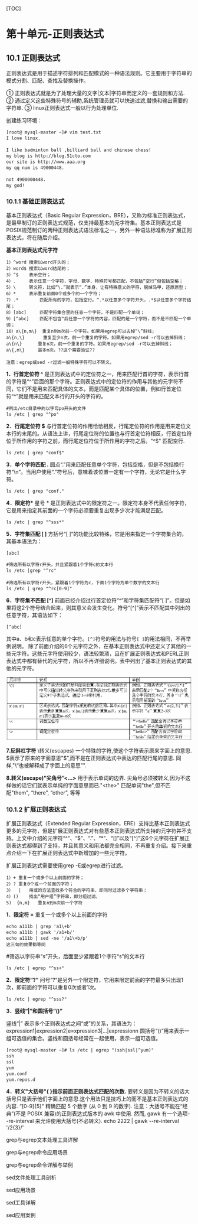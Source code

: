 [TOC]







# 第十单元-正则表达式



## 10.1 正则表达式  

正则表达式是用于描述字符排列和匹配模式的一种语法规则。它主要用于字符串的模式分割、匹配、查找及替换操作。

① 正则表达式就是为了处理大量的文字|文本|字符串而定义的一套规则和方法.
② 通过定义这些特殊符号的辅助,系统管理员就可以快速过滤,替换和输出需要的字符串.
③ linux正则表达式一般以行为处理单位.



创建练习环境：

```shell
[root@ mysql-master ~]# vim test.txt
I love linux.

I like badminton ball ,billiard ball and chinese chess!
my blog is http://blog.51cto.com
our site is http://www.aaa.org
my qq num is 49000448.

not 4900000448.
my god!
```



### 10.1.1 基础正则表达式

基本正则表达式（Basic Regular Expression，BRE），又称为标准正则表达式，是最早制订的正则表达式规范，仅支持最基本的元字符集。基本正则表达式是POSIX规范制订的两种正则表达式语法标准之一，另外一种语法标准称为扩展正则表达式，将在随后介绍。



**基本正则表达式元字符**

```shell
1）^word	搜索以word开头的；
2）word$	搜索以word结尾的；
3）^$	表示空行；
4）.		表示任意一个字符，字母、数字、特殊符号都匹配，不包括“空行”但包括空格；
5）\		转义符，比如“\.”就表示“.”本身，让有特殊意义的字符，脱掉马甲，还原原型；
6）*		表示重复前面0个或多个的一个字符；
7）.*		匹配所有的字符，包括空行。^.*以任意多个字符开头，.*$以任意多个字符结尾；
8）[abc]		匹配字符集合里的任意一个字符，不是匹配一个单词；
9）[^abc]	匹配不包含^后任意一个字符的内容，匹配的是一个字符，而不是不匹配一个单词；
10）a\{n,m\}  重复n到m次前一个字符。如果用egrep可以去掉“\”斜线;
a\{n,\}    	  重复至少n次，前一个重复的字符。如果用egrep/sed -r可以去掉斜线；
a\{n\}    	重复n次，前一个重复的字符。如果用egrep/sed -r可以去掉斜线；
a\{,m\}   	最多m次。??这个需要验证??

注意：egrep或sed -r过滤一般特殊字符可以不转义。
```



**1．行首定位符 ^**
是正则表达式中的定位符之一，用来匹配行首的字符，表示行首的字符是“^”后面的那个字符。正则表达式中的定位符的作用与其他的元字符不同，它们不是用来匹配具体的文本，而是匹配某个具体的位置，例如行首定位符“^”就是用来匹配文本行的开头的字符的。

```
#列出/etc目录中的以字母po开头的文件
ls /etc | grep "^po"
```



**2．行尾定位符 \$**
与行首定位符的作用恰恰相反，行尾定位符的作用是用来定位文本行的末尾的。从语法上讲，行尾定位符的位置也与行首定位符相反，行首定位符位于所作用的字符之前，而行尾定位符位于所作用的字符之后。"^$" 匹配空行.

```
ls /etc | grep "conf$"
```



**3．单个字符匹配 .**
圆点“.”用来匹配任意单个字符，包括空格，但是不包括换行符“\n”。当用户使用“.”符号后，意味着该位置一定有一个字符，无论它是什么字符。

```
ls /etc | grep "conf."
```



**4．限定符\***
星号 \* 是正则表达式中的限定符之一。限定符本身不代表任何字符，它是用来指定其前面的一个字符必须要重复出现多少次才能满足匹配。

```
ls /etc | grep "^sss*"
```



**5．字符集匹配 [ ]**
方括号“[ ]”的功能比较特殊，它是用来指定一个字符集合的，其基本语法为：

```
[abc]
```

```
#筛选所有以字符r开头，并且紧跟着1个字符c的文本行
ls /etc |grep "^rc"

#筛选所有以字符r开头，紧跟着1个字符为c，下面1个字符为单个数字的文本行
ls /etc | grep "^rc[0-9]"
```





**6．字符集不匹配 [^]**
前面已经介绍过行首定位符“^”和字符集匹配符“[ ]”。但是如果将这2个符号结合起来，则其意义会发生变化。符号“[^]”表示不匹配其中列出的任意字符，其语法如下：

```
[^abc]
```

其中a、b和c表示任意的单个字符。`[^]`符号的用法与符号`[ ]`的用法相同，不再举例说明。
除了前面介绍的6个元字符之外，在基本正则表达式中还定义了其他的一些元字符。这些元字符使用较少，语法较繁琐，且在扩展正则表达式和PERL正则表达式中都有替代的元字符，所以不再详细说明。表中列出了基本正则表达式的其他的元字符。

![20190620201013111](assets/20190620201013111.png)



**7.反斜杠字符**
\转义(escapes) 一个特殊的字符,使这个字符表示原来字面上的意思.
\$表示了原来的字面意思”$”,而不是在正则表达式中表达的匹配行尾的意思.
同样,"\\“也被解释成了字面上的意思”\".





**8.转义(escape)“尖角号”\<…\>**
用于表示单词的边界. 尖角号必须被转义,因为不这样做的话它们就表示单纯的字面意思而已."\<the\>" 匹配单词"the",但不匹配"them", “there”, “other”, 等等





### 10.1.2 扩展正则表达式

扩展正则表达式（Extended Regular Expression，ERE）支持比基本正则表达式更多的元字符，但是扩展正则表达式对有些基本正则表达式所支持的元字符并不支持。上文中介绍的元字符“^”、“$”、“.”、“*”、“[]”以及“[^]”这6个元字符在扩展正则表达式都得到了支持，并且其意义和用法都完全相同，不再重复介绍。接下来重点介绍一下在扩展正则表达式中新增加的一些元字符。



扩展正则表达式需要使用grep -E或egrep进行过滤。

```
1）+	重复一个或多个以上前面的字符；
2）?	重复0个或一个前面的字符；
3）	|	用或的方法查找多个符合的字符串，即同时过滤多个字符串；
4）()	找出“用户组”字符串，即分组过滤。
5)  {n,m}   重复n到m次前一个字符
```



**1．限定符 +**
重复一个或多个以上前面的字符

```
echo a111b | grep 'a1\+b'
echo a111b | gawk '/a1+b/'
echo a111b | sed -ne '/a1\+b/p'
这三句的效果都等同
```

#筛选以字符串“s”开头，后面至少紧跟着1个字符“s”的文本行

```
ls /etc | egrep "^ss+"
```



**2．限定符“?”**
问号“?”是另外一个限定符，它用来限定前面的字符最多只出现1次，即前面的字符可以重复0次或者1次。

```
ls /etc | egrep "^sss?"
```



**3．竖线“|”和圆括号“()”**

竖线“|” 表示多个正则表达式之间“或”的关系，其语法为：
expression1|expression2|e=xpression3|…|expressionn
圆括号“()”用来表示一组可选值的集合。竖线和圆括号经常在一起使用，表示一组可选值。

```
[root@ mysql-master ~]# ls /etc | egrep "(ssh|ssl|^yum)"
ssh
ssl
yum
yum.conf
yum.repos.d

```





**4．转义"大括号"{ }指示前面正则表达式匹配的次数.**
要转义是因为不转义的话大括号只是表示他们字面上的意思.这个用法只是技巧上的而不是基本正则表达式的内容.
“[0-9]\{5\}” 精确匹配 5 个数字 (从 0 到 9 的数字).
注意：大括号不能在“经典”(不是 POSIX 兼容)的正则表达式版本的 awk 中使用. 然而, gawk 有一个选项- -re-interval 来允许使用大括号(不必转义).
echo 2222 | gawk --re-interval '/2{3}/'







grep与egrep文本处理工具详解

grep与egrep命令应用场景

grep与egrep命令详解与举例

sed文件处理工具剖析

sed应用场景

sed工具详解

sed应用案例



